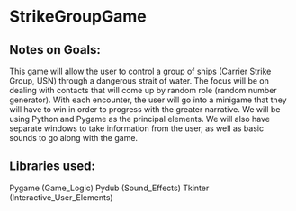 # StrikeGroupGame

## Notes on Goals:

This game will allow the user to control a group of ships (Carrier Strike Group, USN) through a dangerous strait of water.
The focus will be on dealing with contacts that will come up by random role (random number generator). With each encounter, the user will go into a minigame that they will have to win in order to progress with the greater narrative. We will be using Python and Pygame as the principal elements. We will also have separate windows to take information from the user, as well as basic sounds to go along with the game.

## Libraries used:
Pygame (Game_Logic)
Pydub (Sound_Effects)
Tkinter (Interactive_User_Elements)